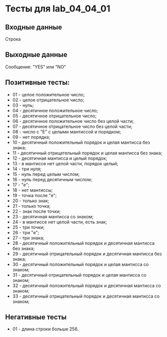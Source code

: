 ﻿

# Тесты для lab_04_04_01

## Входные данные

Строка

## Выходные данные

Сообщение: "YES" или "NO"

## Позитивные тесты:

- 01 - целое положительное число;
- 02 - целое отрицательное число;
- 03 - нуль;
- 04 - десятичное положительное число;
- 05 - десятичное отрицательное число;
- 06 - десятичное положительное число без целой части;
- 07 - десятичное отрицательное число без целой части;
- 08 - число с "Е" с целыми мантиссой и порядком;
- 09 - нет порядка;
- 10 - десятичный положительный порядок и целая мантисса без знака;
- 11 - десятичный отрицательный порядок и целая мантисса без знака;
- 12 - десятичная мантисса и целый порядок;
- 13 - в мантиссе нет целой части, порядок целый;
- 14 - три нуля;
- 15 - нуль перед целым числом;
- 16 - нуль перед десятичным числом;
- 17 - "е";
- 18 - нет мантиссы;
- 19 - точка после "e";
- 20 - только знак;
- 21 - только точка;
- 22 - знак после точки;
- 23 - десятичная мантисса со знаком;
- 24 - в мантиссе нет целой части, есть знак;
- 25 - три точки;
- 26 - три "e";
- 27 - три знака;
- 28 - десятичный положительный порядок и десятичная мантисса без знака;
- 29 - десятичный отрицательный порядок и десятичная мантисса без знака;
- 30 - десятичный положительный порядок и целая мантисса со знаком;
- 31 - десятичный отрицательный порядок и целая мантисса со знаком;
- 32 - десятичный положительный порядок и десятичная мантисса со знаком;
- 33 - десятичный отрицательный порядок и десятичная мантисса со знаком;

## Негативные тесты

- 01 - длина строки больше 256.
